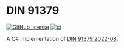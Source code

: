 # DIN 91379

[![GitHub license](https://img.shields.io/badge/license-MIT-blue.svg)](https://github.com/flxbe/Din91379/blob/main/LICENSE)
[![ci](https://github.com/flxbe/Din91379/actions/workflows/CI.yml/badge.svg)](https://github.com/flxbe/Din91379/actions/workflows/CI.yml)

A C# implementation of [DIN 91379:2022-08](https://www.beuth.de/de/norm/din-91379/353496133).
